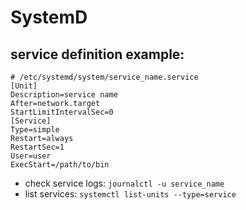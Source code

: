 # SystemD

## service definition example:

```
# /etc/systemd/system/service_name.service
[Unit]
Description=service name
After=network.target
StartLimitIntervalSec=0
[Service]
Type=simple
Restart=always
RestartSec=1
User=user
ExecStart=/path/to/bin
```

* check service logs: `journalctl -u service_name`
* list services: `systemctl list-units --type=service`